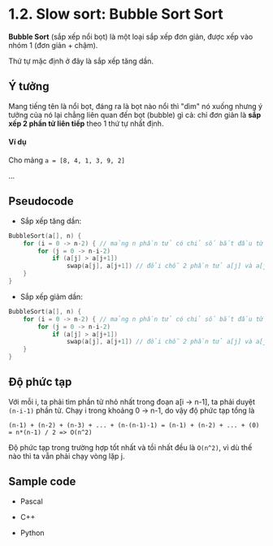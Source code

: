 # 1.2. Slow sort: Bubble Sort Sort

**Bubble Sort** (sắp xếp nổi bọt) là một loại sắp xếp đơn giản, được xếp vào nhóm 1 (đơn giản + chậm).

Thứ tự mặc định ở đây là sắp xếp tăng dần.

## Ý tưởng

Mang tiếng tên là nổi bọt, đáng ra là bọt nào nổi thì "dìm" nó xuống nhưng ý tưởng của nó lại chẳng liên quan đến bọt (bubble) gì cả: chỉ đơn giản là **sắp xếp 2 phần tử liên tiếp** theo 1 thứ tự nhất định.

#### Ví dụ

Cho mảng `a = [8, 4, 1, 3, 9, 2]`

...

## Pseudocode

- Sắp xếp tăng dần:

```cpp
BubbleSort(a[], n) { 
    for (i = 0 -> n-2) { // mảng n phần tử có chỉ số bắt đầu từ 0 và chỉ số kết thúc là n-1
        for (j = 0 -> n-i-2) 
            if (a[j] > a[j+1])
                swap(a[j], a[j+1]) // đổi chỗ 2 phần tử a[j] và a[j+1]
    }
}
```

- Sắp xếp giảm dần:

```cpp
BubbleSort(a[], n) { 
    for (i = 0 -> n-2) { // mảng n phần tử có chỉ số bắt đầu từ 0 và chỉ số kết thúc là n-1
        for (j = 0 -> n-i-2) 
            if (a[j] > a[j+1])
                swap(a[j], a[j+1]) // đổi chỗ 2 phần tử a[j] và a[j+1]
    }
}
```

## Độ phức tạp

Với mỗi i, ta phải tìm phần tử nhỏ nhất trong đoạn a[i -> n-1], ta phải duyệt `(n-i-1)` phần tử. Chạy i trong khoảng 0 -> n-1, do vậy độ phức tạp tổng là 

```
(n-1) + (n-2) + (n-3) + ... + (n-(n-1)-1) = (n-1) + (n-2) + ... + (0) = n*(n-1) / 2 => O(n^2)
```

Độ phức tạp trong trường hợp tốt nhất và tồi nhất đều là `O(n^2)`, vì dù thế nào thì ta vẫn phải chạy vòng lặp j.

## Sample code

- Pascal

- C++

- Python
